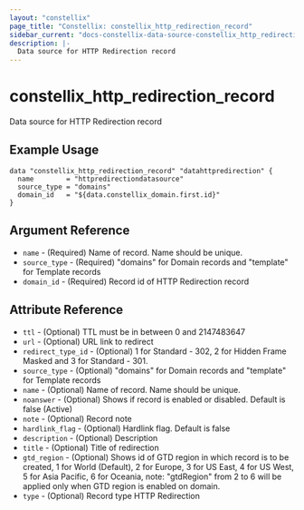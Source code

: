 ```yaml
---
layout: "constellix"
page_title: "Constellix: constellix_http_redirection_record"
sidebar_current: "docs-constellix-data-source-constellix_http_redirection_record"
description: |-
  Data source for HTTP Redirection record
---
```


# constellix_http_redirection_record #
Data source for HTTP Redirection record


## Example Usage ##

```hcl
data "constellix_http_redirection_record" "datahttpredirection" {
  name        = "httpredirectiondatasource"
  source_type = "domains"
  domain_id   = "${data.constellix_domain.first.id}"
}

```
## Argument Reference ##
* `name` - (Required) Name of record. Name should be unique.
* `source_type` - (Required) "domains" for Domain records and "template" for Template records
* `domain_id` - (Required) Record id of HTTP Redirection record

## Attribute Reference ##
* `ttl` - (Optional) TTL must be in between 0 and 2147483647
* `url` - (Optional) URL link to redirect
* `redirect_type_id` - (Optional) 1 for Standard - 302, 2 for Hidden Frame Masked and 3 for Standard - 301. 
* `source_type` - (Optional) "domains" for Domain records and "template" for Template records
* `name` - (Optional) Name of record. Name should be unique.
* `noanswer` - (Optional) Shows if record is enabled or disabled. Default is false (Active)
* `note` - (Optional) Record note
* `hardlink_flag` - (Optional) Hardlink flag. Default is false
* `description` - (Optional) Description
* `title` - (Optional) Title of redirection
* `gtd_region` - (Optional) Shows id of GTD region in which record is to be created, 1 for World (Default), 2 for Europe, 3 for US East, 4 for US West, 5 for Asia Pacific, 6 for Oceania, note: "gtdRegion" from 2 to 6 will be applied only when GTD region is enabled on domain.
* `type` - (Optional) Record type HTTP Redirection